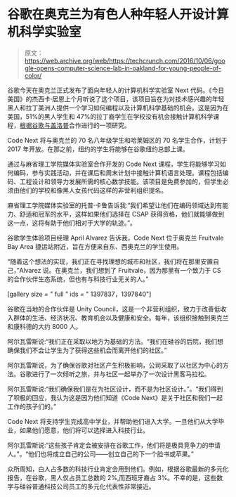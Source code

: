 # 谷歌在奥克兰为有色人种年轻人开设计算机科学实验室 

> 原文：<https://web.archive.org/web/https://techcrunch.com/2016/10/06/google-opens-computer-science-lab-in-oakland-for-young-people-of-color/>

谷歌今天在奥克兰正式发布了面向年轻人的计算机科学实验室 Next 代码。《今日美国》的杰西卡·居恩上个月听说了这个项目，该项目旨在为对技术感兴趣的年轻黑人和拉丁美洲人提供一个学习如何编程以及计算机科学基础的机会。这是因为在美国，51%的黑人学生和 47%的拉丁裔学生在学校没有机会接触计算机科学课程，[根据谷歌与盖洛普](https://web.archive.org/web/20221004044126/https://services.google.com/fh/files/misc/searching-for-computer-science_report.pdf)合作进行的一项研究。

Code Next 将与奥克兰的 70 名八年级学生和哈莱姆区的 70 名学生合作，计划于 2017 年开放。在那之前，纽约的学生将能够在谷歌纽约总部上课。

通过与麻省理工学院媒体实验室合作开发的 Code Next 课程，学生将能够学习如何编码，参与实践活动，并在课后和周末计划中接触计算机语言处理。课程包括编码、工程设计和领导力发展所需的核心数学技能。该项目是免费参加的，但学生必须由他们的学校和像黑人女孩代码这样的非营利组织提名。

麻省理工学院媒体实验室的托普·卡鲁告诉我:“我们希望让他们在编码领域达到有能力、舒适和冠军的水平，这样如果他们选择在 CSAP 获得资格，他们就能够做到这一点，这将有助于他们相对于大学的轨迹。”。

谷歌学生体验项目经理 April Alvarez 告诉我，Code Next 位于奥克兰 Fruitvale Bay Area 捷运站附近，旨在方便来自东、西奥克兰的学生使用。

“随着这个想法的实现，我们正在寻找理想的城市和社区，我们将在那里安置自己，”Alvarez 说。在奥克兰，我们想到了 Fruitvale，因为那里有一个致力于 CS 的合作伙伴生态系统，但也有与科技行业无关的人。”

[gallery size = " full " ids = " 1397837，1397840"]

谷歌在当地的合作伙伴是 Unity Council，这是一个非营利组织，致力于改善低收入群体的生活、经济状况、教育机会以及健康和安全。每年，该组织接触到奥克兰和康科德的大约 8000 人。

阿尔瓦雷斯说:“我们正在采取以地方为基础的方法。“我们在硅谷的后院，我们想确保我们不会让学生为了获得这些机会而离开他们的社区。”

阿尔瓦雷斯说，为了确保谷歌对社区产生积极影响，公司采取了以社区为中心的方法。谷歌进行了一次倾听之旅，并与社区一起举办了一次设计黑客马拉松。

阿尔瓦雷斯说:“我们确保我们是在为社区设计，而不是为社区设计。”。“我们得到了积极的回应，我认为这是因为他们知道《Code Next》是关于社区和我们一起工作的孩子们的。”

Code Next 将支持学生完成高中学业，并帮助他们进入大学。一旦他们从大学毕业，如果他们愿意，他们将可以选择进入科技行业。

阿尔瓦雷斯说:“这些孩子肯定会被安排在谷歌工作，他们将是极具竞争力的申请人。”。“他们也将成立自己的公司——创立自己的下一个脸书或苹果。”

众所周知，白人占多数的科技行业肯定会用到他们。例如，根据谷歌最新的多元化报告，在谷歌，黑人仅占员工总数的 2%,而西班牙裔占 3%。不幸的是，这些数字与硅谷普通科技公司员工的多元化代表性非常接近。
